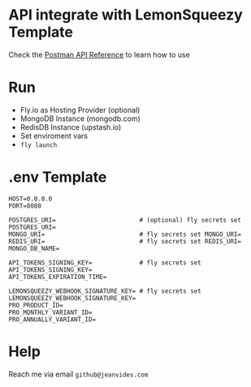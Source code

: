 # API integrate with LemonSqueezy Template

Check the [Postman API Reference](https://www.postman.com/jeanservices/workspace/8i/collection/11966073-e41fc689-a391-45b6-8d1e-d2b6176b5615?action=share&creator=11966073) to learn how to use

# Run

* Fly.io as Hosting Provider (optional)
* MongoDB Instance (mongodb.com)
* RedisDB Instance (upstash.io)
* Set enviroment vars
* `fly launch`

# .env Template

```
HOST=0.0.0.0
PORT=8080

POSTGRES_URI=                       # (optional) fly secrets set POSTGRES_URI=
MONGO_URI=                          # fly secrets set MONGO_URI=
REDIS_URI=                          # fly secrets set REDIS_URI=
MONGO_DB_NAME=

API_TOKENS_SIGNING_KEY=             # fly secrets set API_TOKENS_SIGNING_KEY=
API_TOKENS_EXPIRATION_TIME=

LEMONSQUEEZY_WEBHOOK_SIGNATURE_KEY= # fly secrets set LEMONSQUEEZY_WEBHOOK_SIGNATURE_KEY=
PRO_PRODUCT_ID=
PRO_MONTHLY_VARIANT_ID=
PRO_ANNUALLY_VARIANT_ID=
```

# Help

Reach me via email `github@jeanvides.com`
